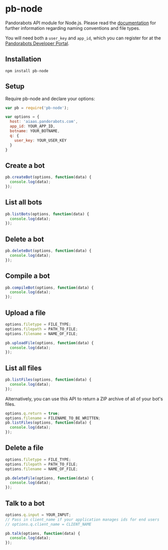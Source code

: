 pb-node
=======

Pandorabots API module for Node.js. Please read the [documentation](http://developer.pandorabots.com/docs) for further information regarding naming conventions and file types.

You will need both a `user_key` and `app_id`, which you can register for at the [Pandorabots Developer Portal](http://developer.pandorabots.com).

Installation
------------

```
npm install pb-node
```

Setup
-----

Require pb-node and declare your options:

```javascript
var pb = require('pb-node');

var options = {
  host: 'aiaas.pandorabots.com',
  app_id: YOUR_APP_ID,
  botname: YOUR_BOTNAME,
  q: {
    user_key: YOUR_USER_KEY
  }
}
```

Create a bot
------------

```javascript
pb.createBot(options, function(data) {
  console.log(data);
});
```

List all bots
-------------

```javascript
pb.listBots(options, function(data) {
  console.log(data);
});
```

Delete a bot
------------

```javascript
pb.deleteBot(options, function(data) {
  console.log(data);
});
```

Compile a bot
-------------

```javascript
pb.compileBot(options, function(data) {
  console.log(data);
});
```

Upload a file
-------------

```javascript
options.filetype = FILE_TYPE;
options.filepath = PATH_TO_FILE;
options.filename = NAME_OF_FILE;

pb.uploadFile(options, function(data) {
  console.log(data);
});
```

List all files
--------------

```javascript
pb.listFiles(options, function(data) {
  console.log(data);
});
```

Alternatively, you can use this API to return a ZIP archive of all of your bot's files. 

```javascript
options.q.return = true;
options.filename = FILENAME_TO_BE_WRITTEN;
pb.listFiles(options, function(data) {
  console.log(data);
});
```

Delete a file
-------------

```javascript
options.filetype = FILE_TYPE;
options.filepath = PATH_TO_FILE;
options.filename = NAME_OF_FILE;

pb.deleteFile(options, function(data) {
  console.log(data);
});
```

Talk to a bot
-------------

```javascript
options.q.input = YOUR_INPUT;
// Pass in client_name if your application manages ids for end users
// options.q.client_name = CLIENT_NAME

pb.talk(options, function(data) {
  console.log(data);
});
```

